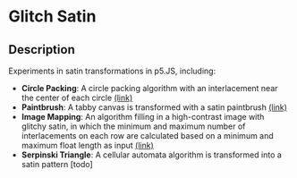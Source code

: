 # Glitch Satin

## Description

Experiments in satin transformations in p5.JS, including:

- **Circle Packing**: A circle packing algorithm with an interlacement near the center of each circle [(link)](https://editor.p5js.org/dege9758/sketches/zQG8zgrSr)
- **Paintbrush**: A tabby canvas is transformed with a satin paintbrush [(link)](https://editor.p5js.org/dege9758/sketches/6aPSzbmLq)
- **Image Mapping**: An algorithm filling in a high-contrast image with glitchy satin, in which the minimum and maximum number of interlacements on each row are calculated based on a minimum and maximum float length as input [(link)](https://editor.p5js.org/dege9758/sketches/zT6I2vCmc)
- **Serpinski Triangle**: A cellular automata algorithm is transformed into a satin pattern [todo]